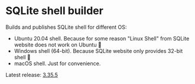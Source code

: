 # SQLite shell builder

Builds and publishes SQLite shell for different OS:

-   Ubuntu 20.04 shell. Because for some reason "Linux Shell" from SQLite website does not work on Ubuntu 🤷
-   Windows shell (64-bit). Because SQLite website only provides 32-bit shell 🤷
-   macOS shell. Just for convenience.

Latest release: [3.35.5](https://github.com/nalgeon/sqlite/releases/latest)

